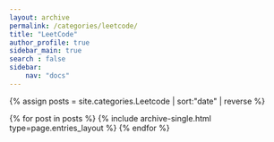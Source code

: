 ```yaml
---
layout: archive
permalink: /categories/leetcode/
title: "LeetCode"
author_profile: true
sidebar_main: true
search : false
sidebar:
    nav: "docs"
---
```

{% assign posts = site.categories.Leetcode | sort:"date" | reverse %}

{% for post in posts %} {% include archive-single.html type=page.entries_layout %} {% endfor %}